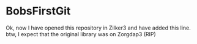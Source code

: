 BobsFirstGit
============
Ok, now I have opened this repository in Zilker3 and have added this line. 
btw, I expect that the original library was on Zorgdap3 (RIP) 

